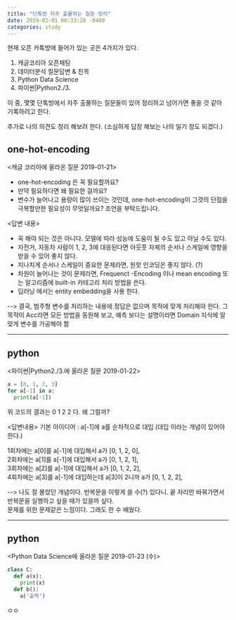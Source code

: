 ```yaml
---
title: "단톡방 자주 출몰하는 질문 정리"
date: 2019-02-01 00:33:28 -0400
categories: study
---
```


현재 오픈 카톡방에 들어가 있는 곳은 4가지가 있다. 
1. 캐글코리아 오픈채팅
2. 데이터분석 질문답변 & 친목
3. Python Data Science
4. 파이썬|Python2./3.

이 중, 몇몇 단톡방에서 자주 출몰하는 질문들이 있어 정리하고 넘어가면 좋을 것 같아 기록하려고 한다.

추가로 나의 의견도 정리 해보려 한다. (소심하게 답장 해보는 나의 일기 정도 되겠다.)

## one-hot-encoding

<캐글 코리아에 올라온 질문 2019-01-21>
* one-hot-encoding 은 꼭 필요할까요?
* 만약 필요하다면 왜 필요한 걸까요?
* 변수가 늘어나고 용량이 많이 쓰이는 것인데, one-hot-encoding이 그것의 단점을 극복할만한 필요성이 무엇일까요? 조언을 부탁드립니다.

<답변 내용>
* 꼭 해야 되는 것은 아니다. 모델에 따라 성능에 도움이 될 수도 있고 아닐 수도 있다.
* 자전거, 자동차 사람이 1, 2, 3에 대응된다면 아웃풋 자체의 순서나 스케일에 영향을 받을 수 있어 좋지 않다. 
* 지나치게 순서나 스케일이 중요한 문제라면, 원핫 인코딩은 좋지 않다. (?)
* 차원이 늘어나는 것이 문제라면, Frequenct -Encoding 이나 mean encoding 또는 알고리즘에 built-in 카테고리 처리 방법을 쓴다.
* 딥러닝 에서는 entity embedding을 사용 한다.

--> 결국, 범주형 변수를 처리하는 내용에 정답은 없으며 목적에 맞게 처리해야 한다.
그 목적이 Acc라면 모든 방법을 동원해 보고,
예측 보다는 설명이라면 Domain 지식에 알맞게 변수를 가공해야 함


---

## python

<파이썬|Python2./3.에 올라온 질문 2019-01-22>

```python
a = [0, 1, 2, 3]
for a[-1] in a:
  print(a[-1])
```
위 코드의 결과는 0 1 2 2 다. 왜 그럴까?

<답변내용>
기본 아이디어 : a[-1]에 a를 순차적으로 대입 (대입 이라는 개념이 있어야 한다.)

1회차에는 a[0]를 a[-1]에 대입해서 a가  [0, 1, 2, 0],</br>
2회차에는 a[1]를 a[-1]에 대입해서 a가  [0, 1, 2, 1],</br>
3회차에는 a[2]를 a[-1]에 대입해서 a가  [0, 1, 2, 2],</br>
4회차에는 a[3]를 a[-1]에 대입하는데 a[3]이 2니까 a가  [0, 1, 2, 2],</br>

--> 나도 잘 몰았던 개념이다. 반복문을 이렇게 쓸 수(?) 있다니. 끝 자리만 바꿔가면서 반복문을 실행하고 싶을 때가 있을까 싶다.<br>
문제를 위한 문제같은 느낌이다. 그래도 한 수 배웠다.

---

## python
<Python Data Science에 올라온 질문 2019-01-23 (수)>

```python
class C:
  def a(x):
    print(x)
  def b():
    a('출력')  
```


ㅇㅇ

